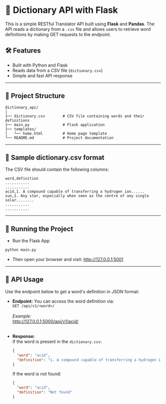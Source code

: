 # 📘 Dictionary API with Flask

This is a simple RESTful Translator API built using **Flask** and **Pandas**. The API reads a dictionary from a `.csv` file and allows users to retrieve word definitions by making GET requests to the endpoint.

## 🛠 Features

- Built with Python and Flask
- Reads data from a CSV file (`dictionary.csv`)
- Simple and fast API response

---

## 📂 Project Structure

```text
dictionary_api/
│
├── dictionary.csv        # CSV file containing words and their definitions
├── main.py               # Flask application
├── templates/
│   └── home.html         # Home page template
└── README.md             # Project documentation
```
---

## 📄 Sample dictionary.csv format

The CSV file should contain the following columns:

```csv
word,definition
...........
...........
acid,1. A compound capable of transferring a hydrogen ion......
sun,1. Any star, especially when seen as the centre of any single solar........
...........
...........
```
---

## 🚀 Running the Project
- Run the Flask App
```bash
python main.py
```
- Then open your browser and visit:
http://127.0.0.1:5001

---
## 🔌 API Usage
Use the endpoint below to get a word's definition in JSON format:

- **Endpoint:** You can access the word definition via:
    <br>
    `GET /api/v1/<word>/`  
    <br>
    *Example:*  
    http://127.0.0.1:5000/api/v1/acid/
    <br><br>
- **Response:**  
    If the word is present in the `dictionary.csv`:
    ```json
    {
      "word": "acid",
      "definition": "1. A compound capable of transferring a hydrogen ion......"
    }
    ```
    If the word is not found:  
  
    ```json
    {
      "word": "acid",
      "definition": "Not found"
    }
    ```
